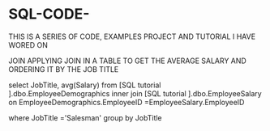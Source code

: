 # SQL-CODE-

THIS IS A SERIES OF CODE, EXAMPLES PROJECT AND TUTORIAL I HAVE WORED ON 



JOIN
APPLYING JOIN IN A TABLE TO GET THE AVERAGE SALARY AND ORDERING IT  BY THE JOB TITLE 

select JobTitle, avg(Salary)
from [SQL tutorial ].dbo.EmployeeDemographics
inner join [SQL tutorial ].dbo.EmployeeSalary
     on EmployeeDemographics.EmployeeID =EmployeeSalary.EmployeeID

where JobTitle ='Salesman'
group by JobTitle
